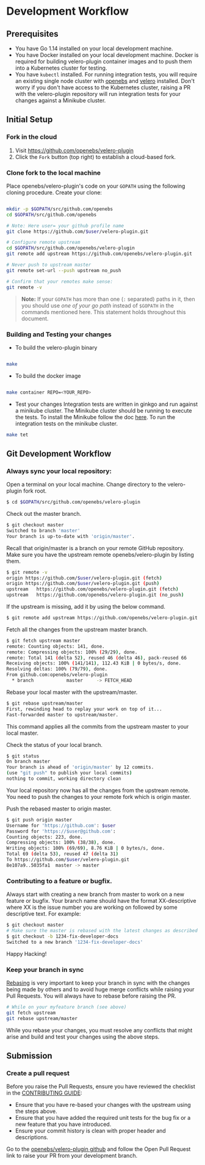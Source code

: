 
# Development Workflow

## Prerequisites

* You have Go 1.14 installed on your local development machine.
* You have Docker installed on your local development machine. Docker is required for building velero-plugin container images and to push them into a Kubernetes cluster for testing.
* You have `kubectl` installed. For running integration tests, you will require an existing single node cluster with [openebs](https://blog.openebs.io/how-to-install-openebs-with-kubernetes-using-minikube-2ed488dff1c2) and [velero](https://velero.io/docs/master/basic-install/) installed. Don't worry if you don't have access to the Kubernetes cluster, raising a PR with the velero-plugin repository will run integration tests for your changes against a Minikube cluster.

## Initial Setup

### Fork in the cloud

1. Visit https://github.com/openebs/velero-plugin
2. Click the `Fork` button (top right) to establish a cloud-based fork.

### Clone fork to the local machine

Place openebs/velero-plugin's code on your `GOPATH` using the following cloning procedure.
Create your clone:

```sh

mkdir -p $GOPATH/src/github.com/openebs
cd $GOPATH/src/github.com/openebs

# Note: Here user= your github profile name
git clone https://github.com/$user/velero-plugin.git

# Configure remote upstream
cd $GOPATH/src/github.com/openebs/velero-plugin
git remote add upstream https://github.com/openebs/velero-plugin.git

# Never push to upstream master
git remote set-url --push upstream no_push

# Confirm that your remotes make sense:
git remote -v
```
> **Note:** If your `GOPATH` has more than one (`:` separated) paths in it, then you should use *one of your go path* instead of `$GOPATH` in the commands mentioned here. This statement holds throughout this document.

### Building and Testing your changes

* To build the velero-plugin binary
```sh

make
```

* To build the docker image

```sh

make container REPO=<YOUR_REPO>
```

* Test your changes
Integration tests are written in ginkgo and run against a minikube cluster. The Minikube cluster should be running to execute the tests. To install the Minikube follow the doc [here](https://kubernetes.io/docs/tasks/tools/install-minikube/).
To run the integration tests on the minikube cluster.
```sh
make tet
```

## Git Development Workflow

### Always sync your local repository:
Open a terminal on your local machine. Change directory to the velero-plugin fork root.

```sh
$ cd $GOPATH/src/github.com/openebs/velero-plugin
```

 Check out the master branch.

 ```sh
 $ git checkout master
 Switched to branch 'master'
 Your branch is up-to-date with 'origin/master'.
 ```

 Recall that origin/master is a branch on your remote GitHub repository.
 Make sure you have the upstream remote openebs/velero-plugin by listing them.

 ```sh
 $ git remote -v
 origin	https://github.com/$user/velero-plugin.git (fetch)
 origin	https://github.com/$user/velero-plugin.git (push)
 upstream	https://github.com/openebs/velero-plugin.git (fetch)
 upstream	https://github.com/openebs/velero-plugin.git (no_push)
 ```

 If the upstream is missing, add it by using the below command.

 ```sh
 $ git remote add upstream https://github.com/openebs/velero-plugin.git
 ```
 Fetch all the changes from the upstream master branch.

 ```sh
 $ git fetch upstream master
 remote: Counting objects: 141, done.
 remote: Compressing objects: 100% (29/29), done.
 remote: Total 141 (delta 52), reused 46 (delta 46), pack-reused 66
 Receiving objects: 100% (141/141), 112.43 KiB | 0 bytes/s, done.
 Resolving deltas: 100% (79/79), done.
 From github.com:openebs/velero-plugin
   * branch            master     -> FETCH_HEAD
 ```

 Rebase your local master with the upstream/master.

 ```sh
 $ git rebase upstream/master
 First, rewinding head to replay your work on top of it...
 Fast-forwarded master to upstream/master.
 ```
 This command applies all the commits from the upstream master to your local master.

 Check the status of your local branch.

 ```sh
 $ git status
 On branch master
 Your branch is ahead of 'origin/master' by 12 commits.
 (use "git push" to publish your local commits)
 nothing to commit, working directory clean
 ```
 Your local repository now has all the changes from the upstream remote. You need to push the changes to your remote fork which is origin master.

 Push the rebased master to origin master.

 ```sh
 $ git push origin master
 Username for 'https://github.com': $user
 Password for 'https://$user@github.com':
 Counting objects: 223, done.
 Compressing objects: 100% (38/38), done.
 Writing objects: 100% (69/69), 8.76 KiB | 0 bytes/s, done.
 Total 69 (delta 53), reused 47 (delta 31)
 To https://github.com/$user/velero-plugin.git
 8e107a9..5035fa1  master -> master
 ```

### Contributing to a feature or bugfix.

Always start with creating a new branch from master to work on a new feature or bugfix. Your branch name should have the format XX-descriptive where XX is the issue number you are working on followed by some descriptive text. For example:

 ```sh
 $ git checkout master
 # Make sure the master is rebased with the latest changes as described in the previous step.
 $ git checkout -b 1234-fix-developer-docs
 Switched to a new branch '1234-fix-developer-docs'
 ```
Happy Hacking!

### Keep your branch in sync

[Rebasing](https://git-scm.com/docs/git-rebase) is very important to keep your branch in sync with the changes being made by others and to avoid huge merge conflicts while raising your Pull Requests. You will always have to rebase before raising the PR.

```sh
# While on your myfeature branch (see above)
git fetch upstream
git rebase upstream/master
```

While you rebase your changes, you must resolve any conflicts that might arise and build and test your changes using the above steps.

## Submission

### Create a pull request

Before you raise the Pull Requests, ensure you have reviewed the checklist in the [CONTRIBUTING GUIDE](CONTRIBUTING.md):
- Ensure that you have re-based your changes with the upstream using the steps above.
- Ensure that you have added the required unit tests for the bug fix or a new feature that you have introduced.
- Ensure your commit history is clean with proper header and descriptions.

Go to the [openebs/velero-plugin github](https://github.com/openebs/velero-plugin) and follow the Open Pull Request link to raise your PR from your development branch.

